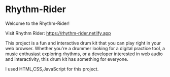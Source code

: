 # Rhythm-Rider
Welcome to the Rhythm-Rider! 

Visit Rhythm Rider: https://rhythm-rider.netlify.app

This project is a fun and interactive drum kit that you can play right in your web browser.
Whether you're a drummer looking for a digital practice tool, a music enthusiast exploring rhythms,
or a developer interested in web audio and interactivity, this drum kit has something for everyone.

I used HTML,CSS,JavaScript for this project.

